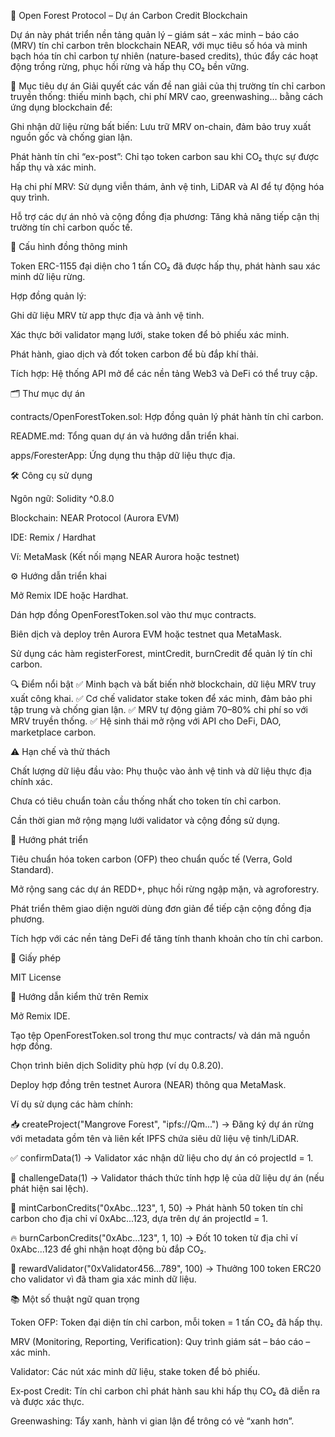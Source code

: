 🌳 Open Forest Protocol – Dự án Carbon Credit Blockchain

Dự án này phát triển nền tảng quản lý – giám sát – xác minh – báo cáo (MRV) tín chỉ carbon trên blockchain NEAR, với mục tiêu số hóa và minh bạch hóa tín chỉ carbon tự nhiên (nature-based credits), thúc đẩy các hoạt động trồng rừng, phục hồi rừng và hấp thụ CO₂ bền vững.

🎯 Mục tiêu dự án Giải quyết các vấn đề nan giải của thị trường tín chỉ carbon truyền thống: thiếu minh bạch, chi phí MRV cao, greenwashing… bằng cách ứng dụng blockchain để:

Ghi nhận dữ liệu rừng bất biến: Lưu trữ MRV on-chain, đảm bảo truy xuất nguồn gốc và chống gian lận.

Phát hành tín chỉ “ex-post”: Chỉ tạo token carbon sau khi CO₂ thực sự được hấp thụ và xác minh.

Hạ chi phí MRV: Sử dụng viễn thám, ảnh vệ tinh, LiDAR và AI để tự động hóa quy trình.

Hỗ trợ các dự án nhỏ và cộng đồng địa phương: Tăng khả năng tiếp cận thị trường tín chỉ carbon quốc tế.

🔗 Cấu hình đồng thông minh

Token ERC-1155 đại diện cho 1 tấn CO₂ đã được hấp thụ, phát hành sau xác minh dữ liệu rừng.

Hợp đồng quản lý:

Ghi dữ liệu MRV từ app thực địa và ảnh vệ tinh.

Xác thực bởi validator mạng lưới, stake token để bỏ phiếu xác minh.

Phát hành, giao dịch và đốt token carbon để bù đắp khí thải.

Tích hợp: Hệ thống API mở để các nền tảng Web3 và DeFi có thể truy cập.

🗂 Thư mục dự án

contracts/OpenForestToken.sol: Hợp đồng quản lý phát hành tín chỉ carbon.

README.md: Tổng quan dự án và hướng dẫn triển khai.

apps/ForesterApp: Ứng dụng thu thập dữ liệu thực địa.

🛠 Công cụ sử dụng

Ngôn ngữ: Solidity ^0.8.0

Blockchain: NEAR Protocol (Aurora EVM)

IDE: Remix / Hardhat

Ví: MetaMask (Kết nối mạng NEAR Aurora hoặc testnet)

⚙️ Hướng dẫn triển khai

Mở Remix IDE hoặc Hardhat.

Dán hợp đồng OpenForestToken.sol vào thư mục contracts.

Biên dịch và deploy trên Aurora EVM hoặc testnet qua MetaMask.

Sử dụng các hàm registerForest, mintCredit, burnCredit để quản lý tín chỉ carbon.

🔍 Điểm nổi bật ✅ Minh bạch và bất biến nhờ blockchain, dữ liệu MRV truy xuất công khai. ✅ Cơ chế validator stake token để xác minh, đảm bảo phi tập trung và chống gian lận. ✅ MRV tự động giảm 70–80% chi phí so với MRV truyền thống. ✅ Hệ sinh thái mở rộng với API cho DeFi, DAO, marketplace carbon.

⚠️ Hạn chế và thử thách

Chất lượng dữ liệu đầu vào: Phụ thuộc vào ảnh vệ tinh và dữ liệu thực địa chính xác.

Chưa có tiêu chuẩn toàn cầu thống nhất cho token tín chỉ carbon.

Cần thời gian mở rộng mạng lưới validator và cộng đồng sử dụng.

🚀 Hướng phát triển

Tiêu chuẩn hóa token carbon (OFP) theo chuẩn quốc tế (Verra, Gold Standard).

Mở rộng sang các dự án REDD+, phục hồi rừng ngập mặn, và agroforestry.

Phát triển thêm giao diện người dùng đơn giản để tiếp cận cộng đồng địa phương.

Tích hợp với các nền tảng DeFi để tăng tính thanh khoản cho tín chỉ carbon.

📄 Giấy phép

MIT License

🧪 Hướng dẫn kiểm thử trên Remix

Mở Remix IDE.

Tạo tệp OpenForestToken.sol trong thư mục contracts/ và dán mã nguồn hợp đồng.

Chọn trình biên dịch Solidity phù hợp (ví dụ 0.8.20).

Deploy hợp đồng trên testnet Aurora (NEAR) thông qua MetaMask.

Ví dụ sử dụng các hàm chính:

📥 createProject("Mangrove Forest", "ipfs://Qm...") → Đăng ký dự án rừng với metadata gồm tên và liên kết IPFS chứa siêu dữ liệu vệ tinh/LiDAR.

✅ confirmData(1) → Validator xác nhận dữ liệu cho dự án có projectId = 1.

🚫 challengeData(1) → Validator thách thức tính hợp lệ của dữ liệu dự án (nếu phát hiện sai lệch).

🌱 mintCarbonCredits("0xAbc...123", 1, 50) → Phát hành 50 token tín chỉ carbon cho địa chỉ ví 0xAbc...123, dựa trên dự án projectId = 1.

🔥 burnCarbonCredits("0xAbc...123", 1, 10) → Đốt 10 token từ địa chỉ ví 0xAbc...123 để ghi nhận hoạt động bù đắp CO₂.

🎁 rewardValidator("0xValidator456...789", 100) → Thưởng 100 token ERC20 cho validator vì đã tham gia xác minh dữ liệu.

📚 Một số thuật ngữ quan trọng

Token OFP: Token đại diện tín chỉ carbon, mỗi token = 1 tấn CO₂ đã hấp thụ.

MRV (Monitoring, Reporting, Verification): Quy trình giám sát – báo cáo – xác minh.

Validator: Các nút xác minh dữ liệu, stake token để bỏ phiếu.

Ex‑post Credit: Tín chỉ carbon chỉ phát hành sau khi hấp thụ CO₂ đã diễn ra và được xác thực.

Greenwashing: Tẩy xanh, hành vi gian lận để trông có vẻ “xanh hơn”.

